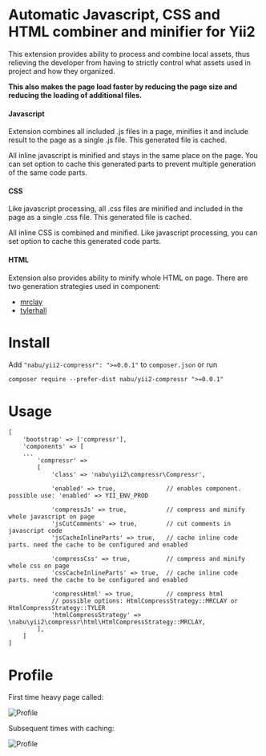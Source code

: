# Automatic Javascript, CSS and HTML combiner and minifier for Yii2

This extension provides ability to process and combine local assets, 
thus relieving the developer from having to strictly control what assets used in project and how they organized.

**This also makes the page load faster by reducing the page size and reducing the loading of additional files.**

#### Javascript

Extension combines all included .js files in a page, minifies it and include result to the page as a single .js file.
This generated file is cached.

All inline javascript is minified and stays in the same place on the page.
You can set option to cache this generated parts to prevent multiple generation of the same code parts. 

#### CSS

Like javascript processing, all .css files are minified and included in the page as a single .css file.
This generated file is cached.

All inline CSS is combined and minified.
Like javascript processing, you can set option to cache this generated code parts.

#### HTML

Extension also provides ability to minify whole HTML on page.
There are two generation strategies used in component:

* [mrclay](https://github.com/mrclay/minify)
* [tylerhall](https://github.com/tylerhall/html-compressor)

# Install

Add `"nabu/yii2-compressr": ">=0.0.1"` to `composer.json` or run
```
composer require --prefer-dist nabu/yii2-compressr ">=0.0.1"
```

# Usage

```
[
    'bootstrap' => ['compressr'],
    'components' => [
    ...
        'compressr' =>
        [
            'class' => 'nabu\yii2\compressr\Compressr',

            'enabled' => true,              // enables component. possible use: 'enabled' => YII_ENV_PROD

            'compressJs' => true,           // compress and minify whole javascript on page
            'jsCutComments' => true,        // cut comments in javascript code
            'jsCacheInlineParts' => true,   // cache inline code parts. need the cache to be configured and enabled

            'compressCss' => true,          // compress and minify whole css on page
            'cssCacheInlineParts' => true,  // cache inline code parts. need the cache to be configured and enabled

            'compressHtml' => true,         // compress html
            // possible options: HtmlCompressStrategy::MRCLAY or HtmlCompressStrategy::TYLER
            'htmlCompressStrategy' => \nabu\yii2\compressr\html\HtmlCompressStrategy::MRCLAY,
        ],
    ]
]
```

# Profile

First time heavy page called:

![Profile](https://feoone.github.io/compressr-profile-first.png "Profiling stats first call")

Subsequent times with caching:

![Profile](https://feoone.github.io/compressr-profile-cache.png "Profiling stats first call")
